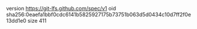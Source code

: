 version https://git-lfs.github.com/spec/v1
oid sha256:0eaefa1bbf0cdc6141b5825927175b73751b063d5d0434c10d7ff2f0e13dd1e0
size 411

